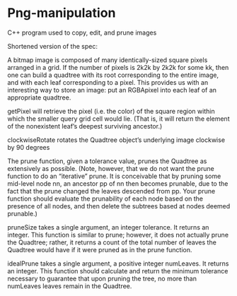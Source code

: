 # Png-manipulation
C++ program used to copy, edit, and prune images

Shortened version of the spec:

A bitmap image is composed of many identically-sized square pixels arranged in a grid. If the number of pixels is 2k2k by 2k2k for some kk, then one can build a quadtree with its root corresponding to the entire image, and with each leaf corresponding to a pixel. This provides us with an interesting way to store an image: put an RGBApixel into each leaf of an appropriate quadtree.

getPixel will retrieve the pixel (i.e. the color) of the square region within which the smaller query grid cell would lie. (That is, it will return the element of the nonexistent leaf’s deepest surviving ancestor.)

 clockwiseRotate rotates the Quadtree object’s underlying image clockwise by 90 degrees
 
 The prune function, given a tolerance value, prunes the Quadtree as extensively as possible. (Note, however, that we do not want the prune function to do an “iterative” prune. It is conceivable that by pruning some mid-level node nn, an ancestor pp of nn then becomes prunable, due to the fact that the prune changed the leaves descended from pp. Your prune function should evaluate the prunability of each node based on the presence of all nodes, and then delete the subtrees based at nodes deemed prunable.)
 
pruneSize takes a single argument, an integer tolerance. It returns an integer. This function is similar to prune; however, it does not actually prune the Quadtree; rather, it returns a count of the total number of leaves the Quadtree would have if it were pruned as in the prune function.
 
idealPrune takes a single argument, a positive integer numLeaves. It returns an integer. This function should calculate and return the minimum tolerance necessary to guarantee that upon pruning the tree, no more than numLeaves leaves remain in the Quadtree.
